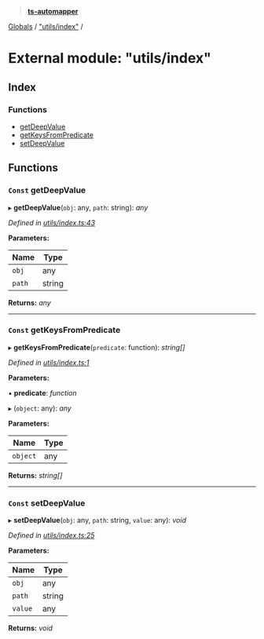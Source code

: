 > **[ts-automapper](../README.md)**

[Globals](../globals.md) / ["utils/index"](_utils_index_.md) /

# External module: "utils/index"

## Index

### Functions

* [getDeepValue](_utils_index_.md#const-getdeepvalue)
* [getKeysFromPredicate](_utils_index_.md#const-getkeysfrompredicate)
* [setDeepValue](_utils_index_.md#const-setdeepvalue)

## Functions

### `Const` getDeepValue

▸ **getDeepValue**(`obj`: any, `path`: string): *any*

*Defined in [utils/index.ts:43](https://github.com/MADEiN83/ts-automapper/blob/2939a91/src/utils/index.ts#L43)*

**Parameters:**

Name | Type |
------ | ------ |
`obj` | any |
`path` | string |

**Returns:** *any*

___

### `Const` getKeysFromPredicate

▸ **getKeysFromPredicate**(`predicate`: function): *string[]*

*Defined in [utils/index.ts:1](https://github.com/MADEiN83/ts-automapper/blob/2939a91/src/utils/index.ts#L1)*

**Parameters:**

▪ **predicate**: *function*

▸ (`object`: any): *any*

**Parameters:**

Name | Type |
------ | ------ |
`object` | any |

**Returns:** *string[]*

___

### `Const` setDeepValue

▸ **setDeepValue**(`obj`: any, `path`: string, `value`: any): *void*

*Defined in [utils/index.ts:25](https://github.com/MADEiN83/ts-automapper/blob/2939a91/src/utils/index.ts#L25)*

**Parameters:**

Name | Type |
------ | ------ |
`obj` | any |
`path` | string |
`value` | any |

**Returns:** *void*
